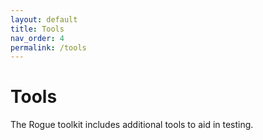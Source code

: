 ```yaml
---
layout: default
title: Tools
nav_order: 4
permalink: /tools
---
```


# Tools

The Rogue toolkit includes additional tools to aid in testing.
